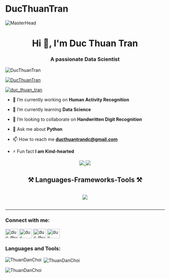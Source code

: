# DucThuanTran
![MasterHead](https://camo.githubusercontent.com/f5a8ba4f28fe3ec8d5eb73dfa2303873b5d7122fb1ba08a5946e24d6c13e82c4/68747470733a2f2f6d656469612e6c6963646e2e636f6d2f646d732f696d6167652f4334443132415145536a37322d733567454b672f61727469636c652d636f7665725f696d6167652d736872696e6b5f3630305f323030302f302f313632363735333836373131303f653d3231343734383336343726763d6265746126743d4b6637594175775a74794347594c4e63682d4d676335654f432d376837754c5f646e424149677341465251)

 <h1 align="center">Hi 👋, I'm Duc Thuan Tran</h1>
<h3 align="center">A passionate Data Scientist</h3>

<p align="left"> <img src="https://komarev.com/ghpvc/?username=DucThuanTran&label=Profile%20views&color=0e75b6&style=flat" alt="DucThuanTran" /> </p>

<p align="left"> <a href="https://github.com/ryo-ma/github-profile-trophy"><img src="https://github-profile-trophy.vercel.app/?username=DucThuanTran" alt="DucThuanTran" /></a> </p>

<p align="left"> <a href="https://twitter.com/duc_thuan_tran" target="blank"><img src="https://img.shields.io/twitter/follow/duc_thuan_tran?logo=twitter&style=for-the-badge" alt="duc_thuan_tran" /></a> </p>

- 🔭 I’m currently working on **Human Activity Recognition**

- 🌱 I’m currently learning **Data Science**

- 👯 I’m looking to collaborate on **Handwritten Digit Recognition**

- 💬 Ask me about **Python**

- 📫 How to reach me **ducthuantrandc@gmail.com**

- ⚡ Fun fact **I am Kind-hearted**

<div align="center"> 
  <a href="mailto:ducthuantrandc@gmail.com">
    <img src="https://img.shields.io/badge/Gmail-333333?style=for-the-badge&logo=gmail&logoColor=red" />
  </a>
  <a href="https://linkedin.com/in/ducthuantran" target="_blank">
    <img src="https://img.shields.io/badge/LinkedIn-0077B5?style=for-the-badge&logo=linkedin&logoColor=white" target="_blank" />
  </a>
</div>

<h2 align="center">⚒️ Languages-Frameworks-Tools ⚒️</h2>
<br/>
<div align="center">
    <img src="https://skillicons.dev/icons?i=python,javascript,html,css,react,tensorflow,keras,pytorch,pandas,scikit-learn,numpy,matplotlib,flask,git,jupyter" /><br>
</div>
<br/>
<hr/>



<h3 align="left">Connect with me:</h3>
<p align="left">
<a href="https://twitter.com/duc_thuan_tran" target="blank"><img align="center" src="https://raw.githubusercontent.com/rahuldkjain/github-profile-readme-generator/master/src/images/icons/Social/twitter.svg" alt="duc_thuan_tran" height="30" width="40" /></a>
<a href="https://fb.com/duc thuan tran" target="blank"><img align="center" src="https://raw.githubusercontent.com/rahuldkjain/github-profile-readme-generator/master/src/images/icons/Social/facebook.svg" alt="duc thuan tran" height="30" width="40" /></a>
<a href="https://instagram.com/duc_thuan_tran" target="blank"><img align="center" src="https://raw.githubusercontent.com/rahuldkjain/github-profile-readme-generator/master/src/images/icons/Social/instagram.svg" alt="duc_thuan_tran" height="30" width="40" /></a>
<a href="https://discord.gg/duc thuan tran" target="blank"><img align="center" src="https://raw.githubusercontent.com/rahuldkjain/github-profile-readme-generator/master/src/images/icons/Social/discord.svg" alt="duc thuan tran" height="30" width="40" /></a>
</p>

<h3 align="left">Languages and Tools:</h3>
<p align="left"> 
<!-- Your icons for languages and tools go here -->
</p>

<p><img align="left" src="https://github-readme-stats.vercel.app/api/top-langs?username=DucThuanTran&show_icons=true&locale=en&layout=compact" alt="ThuanDanChoi" /></p>

<p>&nbsp;<img align="center" src="https://github-readme-stats.vercel.app/api?username=DucThuanTran&show_icons=true&locale=en" alt="ThuanDanChoi" /></p>

<p><img align="center" src="https://github-readme-streak-stats.herokuapp.com/?user=DucThuanTran&" alt="ThuanDanChoi" /></p>
